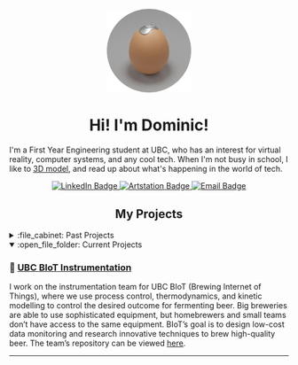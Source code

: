 
<!-- Intro -->

<p id="profile-picture" align="center">
  <img width=30% src="https://github.com/itsdombo/itsdombo/blob/main/profile-icon.png" alt="Profile Picture">
</p>

<h1 align="center">Hi! I'm Dominic!</h1>

I'm a First Year Engineering student at UBC, who has an interest for virtual reality, computer systems, and any cool tech. When I'm not busy in school, I like to [3D model](https://www.artstation.com/dombo), and read up about what's happening in the world of tech.

<div id="badges" align="center">
  <a href="https://www.linkedin.com/in/rousseaudominic/">
    <img src="https://img.shields.io/badge/LinkedIn-24242c?logo=linkedin&logoColor=white&style=for-the-badge" alt="LinkedIn Badge">
  </a>
  <a href="https://www.artstation.com/dombo">
    <img src="https://img.shields.io/badge/ArtStation-24242c?logo=artstation&logoColor=white&style=for-the-badge" alt="Artstation Badge">
  </a>
  <a href="mailto:dominic1rousseau@gmail.com">
    <img src="https://img.shields.io/badge/Email-24242c?logo=gmail&logoColor=white&style=for-the-badge" alt="Email Badge">
  </a>
</div>

<!-- Projects -->

<h2 align="center">My Projects</h2>
<details>
  <summary>:file_cabinet: Past Projects</summary>
  
  ### ✨ Magic Mirror
  This is a project I completed in highschool for a class, where I built a smart mirror using recycled parts, such as an old monitor, spare lumber. Every part was already on hand, except for the sheet of mirror glass. The smart mirror uses [Magic Mirror 2](https://github.com/MichMich/MagicMirror), an open-source program which allows you to create and configure your own, or other peoples modules. The mirror is able to display reminders, spotify, the news, compliments, weather, and can be voice controlled using a voice assistant (Google Home, Amazon Alexa) to add reminders. The mirror can be connected to from another computer using [DWService](https://github.com/dwservice/agent).
  
  ### ☁️ Self-Hosting Nextcloud Cloud
  Not wanting to pay money for cloud storage, I looked into self-hosting my own cloud, not only to save money, but as an opportunity to learn. Running on an old computer repurposed as a server PC operating on Ubuntu Linux, the computer runs [Nextcloud](https://github.com/nextcloud), a free and open source cloud software.
  
  ---
  
</details>

<details open>
  <summary>:open_file_folder: Current Projects</summary>
  
  ### 🍺 [UBC BIoT Instrumentation](https://www.ubcenvision.com/beer/)
  I work on the instrumentation team for UBC BIoT (Brewing Internet of Things), where we use process control, thermodynamics, and kinetic modelling to control the desired outcome for fermenting beer. Big breweries are able to use sophisticated equipment, but homebrewers and small teams don’t have access to the same equipment. BIoT’s goal is to design low-cost data monitoring and research innovative techniques to brew high-quality beer. The team’s repository can be viewed [here](https://github.com/frehlid/BIOT-Instrumentation/).
  
  ---
  
</details>
  

  

<!--
**itsdombo/itsdombo** is a ✨ _special_ ✨ repository because its `README.md` (this file) appears on your GitHub profile.

Here are some ideas to get you started:

- 🔭 I’m currently working on ...
- 🌱 I’m currently learning ...
- 👯 I’m looking to collaborate on ...
- 🤔 I’m looking for help with ...
- 💬 Ask me about ...
- 📫 How to reach me: ...
- 😄 Pronouns: ...
- ⚡ Fun fact: ...
-->
